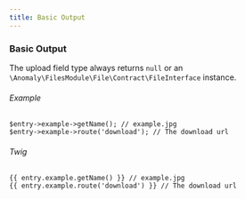 ```yaml
---
title: Basic Output
---
```


### Basic Output

The upload field type always returns `null` or an `\Anomaly\FilesModule\File\Contract\FileInterface` instance.

###### Example

    $entry->example->getName(); // example.jpg
    $entry->example->route('download'); // The download url

###### Twig

    {{ entry.example.getName() }} // example.jpg
    {{ entry.example.route('download') }} // The download url
